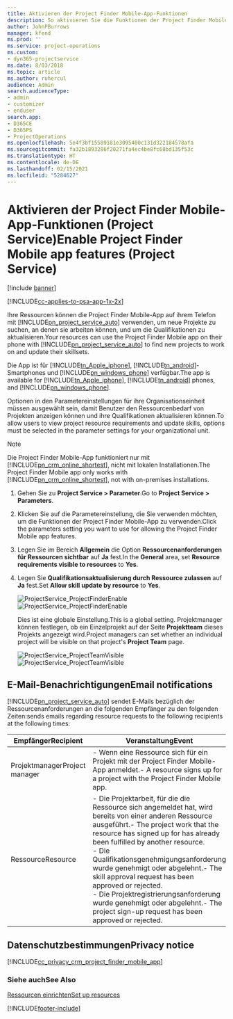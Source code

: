 ```yaml
---
title: Aktivieren der Project Finder Mobile-App-Funktionen
description: So aktivieren Sie die Funktionen der Project Finder Mobile-App für Project Service
author: JohnPBurrows
manager: kfend
ms.prod: ''
ms.service: project-operations
ms.custom:
- dyn365-projectservice
ms.date: 8/03/2018
ms.topic: article
ms.author: ruhercul
audience: Admin
search.audienceType:
- admin
- customizer
- enduser
search.app:
- D365CE
- D365PS
- ProjectOperations
ms.openlocfilehash: 5e4f3bf15589181e3095400c131d322184578afa
ms.sourcegitcommit: fa32b1893286f20271fa4ec4be8fc68bd135f53c
ms.translationtype: HT
ms.contentlocale: de-DE
ms.lasthandoff: 02/15/2021
ms.locfileid: "5284627"
---
```

# <a name="enable-project-finder-mobile-app-features-project-service"></a><span data-ttu-id="61427-103">Aktivieren der Project Finder Mobile-App-Funktionen (Project Service)</span><span class="sxs-lookup"><span data-stu-id="61427-103">Enable Project Finder Mobile app features (Project Service)</span></span>

[!include [banner](../includes/psa-now-project-operations.md)]

[!INCLUDE[cc-applies-to-psa-app-1x-2x](../includes/cc-applies-to-psa-app-1x-2x.md)]

<span data-ttu-id="61427-104">Ihre Ressourcen können die Project Finder Mobile-App auf ihrem Telefon mit [!INCLUDE[pn_project_service_auto](../includes/pn-project-service-auto.md)] verwenden, um neue Projekte zu suchen, an denen sie arbeiten können, und um die Qualifikationen zu aktualisieren.</span><span class="sxs-lookup"><span data-stu-id="61427-104">Your resources can use the Project Finder Mobile app on their phone with [!INCLUDE[pn_project_service_auto](../includes/pn-project-service-auto.md)] to find new projects to work on and update their skillsets.</span></span>  
  
 <span data-ttu-id="61427-105">Die App ist für [!INCLUDE[tn_Apple_iphone](../includes/tn-apple-iphone.md)], [!INCLUDE[tn_android](../includes/tn-android.md)]-Smartphones und [!INCLUDE[pn_windows_phone](../includes/pn-windows-phone.md)] verfügbar.</span><span class="sxs-lookup"><span data-stu-id="61427-105">The app is available for [!INCLUDE[tn_Apple_iphone](../includes/tn-apple-iphone.md)], [!INCLUDE[tn_android](../includes/tn-android.md)] phones, and [!INCLUDE[pn_windows_phone](../includes/pn-windows-phone.md)].</span></span>  
    
 <span data-ttu-id="61427-106">Optionen in den Parametereinstellungen für ihre Organisationseinheit müssen ausgewählt sein, damit Benutzer den Ressourcenbedarf von Projekten anzeigen können und ihre Qualifikationen aktualisieren können.</span><span class="sxs-lookup"><span data-stu-id="61427-106">To allow users to view project resource requirements and update skills, options must be selected in the parameter settings for your organizational unit.</span></span>
  
> [!NOTE]
>  <span data-ttu-id="61427-107">Die Project Finder Mobile-App funktioniert nur mit [!INCLUDE[pn_crm_online_shortest](../includes/pn-crm-online-shortest.md)], nicht mit lokalen Installationen.</span><span class="sxs-lookup"><span data-stu-id="61427-107">The Project Finder Mobile app only works with [!INCLUDE[pn_crm_online_shortest](../includes/pn-crm-online-shortest.md)], not with on-premises installations.</span></span>  
  
1. <span data-ttu-id="61427-108">Gehen Sie zu **Project Service > Parameter**.</span><span class="sxs-lookup"><span data-stu-id="61427-108">Go to **Project Service > Parameters**.</span></span>  
  
2. <span data-ttu-id="61427-109">Klicken Sie auf die Parametereinstellung, die Sie verwenden möchten, um die Funktionen der Project Finder Mobile-App zu verwenden.</span><span class="sxs-lookup"><span data-stu-id="61427-109">Click the parameters setting you want to use for allowing the Project Finder Mobile app features.</span></span>  
  
3. <span data-ttu-id="61427-110">Legen Sie im Bereich **Allgemein** die Option **Ressourcenanforderungen für Ressourcen sichtbar** auf **Ja** fest.</span><span class="sxs-lookup"><span data-stu-id="61427-110">In the **General** area, set **Resource requirements visible to resources** to **Yes**.</span></span>  
  
4. <span data-ttu-id="61427-111">Legen Sie **Qualifikationsaktualisierung durch Ressource zulassen** auf **Ja** fest.</span><span class="sxs-lookup"><span data-stu-id="61427-111">Set **Allow skill update by resource** to **Yes**.</span></span>  
  
   <span data-ttu-id="61427-112">![ProjectService_ProjectFinderEnable](../psa/media/project-service-project-finder-enable.png "ProjectService_ProjectFinderEnable")</span><span class="sxs-lookup"><span data-stu-id="61427-112">![ProjectService_ProjectFinderEnable](../psa/media/project-service-project-finder-enable.png "ProjectService_ProjectFinderEnable")</span></span>  
  
   <span data-ttu-id="61427-113">Dies ist eine globale Einstellung.</span><span class="sxs-lookup"><span data-stu-id="61427-113">This is a global setting.</span></span> <span data-ttu-id="61427-114">Projektmanager können festlegen, ob ein Einzelprojekt auf der Seite **Projektteam** dieses Projekts angezeigt wird.</span><span class="sxs-lookup"><span data-stu-id="61427-114">Project managers can set whether an individual project will be visible on that project's **Project Team** page.</span></span>  
  
   <span data-ttu-id="61427-115">![ProjectService_ProjectTeamVisible](../psa/media/project-service-project-team-visible.png "ProjectService_ProjectTeamVisible")</span><span class="sxs-lookup"><span data-stu-id="61427-115">![ProjectService_ProjectTeamVisible](../psa/media/project-service-project-team-visible.png "ProjectService_ProjectTeamVisible")</span></span>  
  
## <a name="email-notifications"></a><span data-ttu-id="61427-116">E-Mail-Benachrichtigungen</span><span class="sxs-lookup"><span data-stu-id="61427-116">Email notifications</span></span>  
 [!INCLUDE[pn_project_service_auto](../includes/pn-project-service-auto.md)] <span data-ttu-id="61427-117">sendet E-Mails bezüglich der Ressourcenanforderungen an die folgenden Empfänger zu den folgenden Zeiten:</span><span class="sxs-lookup"><span data-stu-id="61427-117">sends emails regarding resource requests to the following recipients at the following times:</span></span>  
  
|<span data-ttu-id="61427-118">Empfänger</span><span class="sxs-lookup"><span data-stu-id="61427-118">Recipient</span></span>|<span data-ttu-id="61427-119">Veranstaltung</span><span class="sxs-lookup"><span data-stu-id="61427-119">Event</span></span>|  
|---------------|-----------|  
|<span data-ttu-id="61427-120">Projektmanager</span><span class="sxs-lookup"><span data-stu-id="61427-120">Project manager</span></span>|<span data-ttu-id="61427-121">- Wenn eine Ressource sich für ein Projekt mit der Project Finder Mobile-App anmeldet.</span><span class="sxs-lookup"><span data-stu-id="61427-121">- A resource signs up for a project with the Project Finder Mobile app.</span></span>|  
|<span data-ttu-id="61427-122">Ressource</span><span class="sxs-lookup"><span data-stu-id="61427-122">Resource</span></span>|<span data-ttu-id="61427-123">- Die Projektarbeit, für die die Ressource sich angemeldet hat, wird bereits von einer anderen Ressource ausgeführt.</span><span class="sxs-lookup"><span data-stu-id="61427-123">- The project work that the resource has signed up for has already been fulfilled by another resource.</span></span><br /><span data-ttu-id="61427-124">- Die Qualifikationsgenehmigungsanforderung wurde genehmigt oder abgelehnt.</span><span class="sxs-lookup"><span data-stu-id="61427-124">- The skill approval request has been approved or rejected.</span></span><br /><span data-ttu-id="61427-125">- Die Projektregistrierungsanforderung wurde genehmigt oder abgelehnt.</span><span class="sxs-lookup"><span data-stu-id="61427-125">- The project sign-up request has been approved or rejected.</span></span>|  
  
## <a name="privacy-notice"></a><span data-ttu-id="61427-126">Datenschutzbestimmungen</span><span class="sxs-lookup"><span data-stu-id="61427-126">Privacy notice</span></span>  
 [!INCLUDE[cc_privacy_crm_project_finder_mobile_app](../includes/cc-privacy-crm-project-finder-mobile-app.md)]  
  
### <a name="see-also"></a><span data-ttu-id="61427-127">Siehe auch</span><span class="sxs-lookup"><span data-stu-id="61427-127">See Also</span></span>  
 [<span data-ttu-id="61427-128">Ressourcen einrichten</span><span class="sxs-lookup"><span data-stu-id="61427-128">Set up resources</span></span>](../psa/set-up-resources.md)


[!INCLUDE[footer-include](../includes/footer-banner.md)]